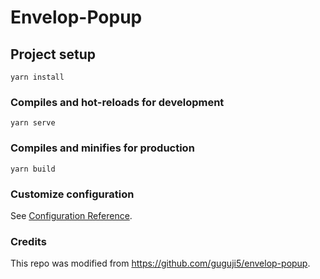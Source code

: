 # Envelop-Popup

## Project setup
```
yarn install
```

### Compiles and hot-reloads for development
```
yarn serve
```

### Compiles and minifies for production
```
yarn build
```

### Customize configuration
See [Configuration Reference](https://cli.vuejs.org/config/).

### Credits
This repo was modified from https://github.com/guguji5/envelop-popup.